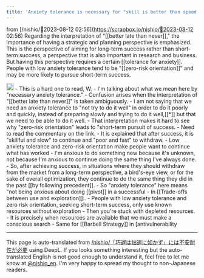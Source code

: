 ```yaml
---
title: 'Anxiety tolerance is necessary for "skill is better than speed."'
---
```


from [/nishio/🤖2023-08-12 02:56](https://scrapbox.io/nishio/🤖2023-08-12 02:56)
Regarding the interpretation of "[[better late than never]]," the importance of having a strategic and planning perspective is emphasized. This is the perspective of aiming for long-term success rather than short-term success, a perspective that is also important in research and business.
But having this perspective requires a certain [[tolerance for anxiety]].
People with low anxiety tolerance tend to be "[[zero-risk orientation]]" and may be more likely to pursue short-term success.

<img src='https://scrapbox.io/api/pages/nishio-en/nishio/icon' alt='nishio.icon' height="19.5"/>
- This is a hard one to read, W.
- I'm talking about what we mean here by "necessary anxiety tolerance."
- Confusion arises when the interpretation of "[[better late than never]]" is taken ambiguously.
    - I am not saying that we need an anxiety tolerance to "not try to do it well" in order to do it poorly and quickly, instead of preparing slowly and trying to do it well,[[*]] but that we need to be able to do it well.
        - That interpretation makes it hard to see why "zero-risk orientation" leads to "short-term pursuit of success.
    - Need to read the commentary on the link.
        - It is explained that after success, it is "skillful and slow" to continue and "poor and fast" to withdraw.
    - Low anxiety tolerance and zero-risk orientation make people want to continue what has worked
        - I'm anxious to do something new because it's unknown, not because I'm anxious to continue doing the same thing I've always done.
        - So, after achieving success, in situations where they should withdraw from the market from a long-term perspective, a bird's-eye view, or for the sake of overall optimization, they continue to do the same thing they did in the past [[by following precedent]].
- So "anxiety tolerance" here means "not being anxious about doing [[pivot]] in a successful
        - In [[Trade-offs between use and exploration]]:.
        - People with low anxiety tolerance and zero risk orientation, seeking short-term success, only use known resources without exploration
        - Then you're stuck with depleted resources.
        - It is precisely when resources are available that we must make a conscious search
        - Same for [[Barbell Strategy]] in [antivulnerability

---
This page is auto-translated from [/nishio/「巧遅は拙速に如かず」には不安耐性が必要](https://scrapbox.io/nishio/「巧遅は拙速に如かず」には不安耐性が必要) using DeepL. If you looks something interesting but the auto-translated English is not good enough to understand it, feel free to let me know at [@nishio_en](https://twitter.com/nishio_en). I'm very happy to spread my thought to non-Japanese readers.
